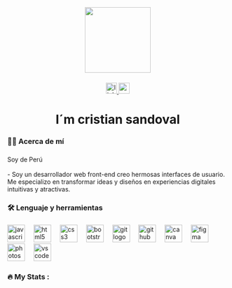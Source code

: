 <div align="center">
  <img height="150" src="https://media.licdn.com/dms/image/D4D16AQFs_7xyzWgWAg/profile-displaybackgroundimage-shrink_350_1400/0/1710966980481?e=1726704000&v=beta&t=8kTsgurSXLaWw9Ej4bHk6eHVQOsqrDkvlmbADV7o6O4"  />
</div>

###

<div align="center">
  <a href="https://www.linkedin.com/in/cristian-junior-sandoval-tineo-25ba542bb/" target="_blank">
    <img src="https://img.shields.io/static/v1?message=cristiansandoval&logo=linkedin&label=&color=0077B5&logoColor=white&labelColor=&style=for-the-badge" height="25" alt="linkedin logo"  />
  </a>
  <a href="https://www.youtube.com/@GFXDROID" target="_blank">
    <img src="https://img.shields.io/static/v1?message=gfx%20droid&logo=youtube&label=&color=FF0000&logoColor=white&labelColor=&style=for-the-badge" height="25" alt="youtube logo"  />
  </a>
</div>

###

<h1 align="center">I´m cristian sandoval</h1>

###

<h3 align="left">👩‍💻  Acerca de mí</h3>

###

<p align="left">Soy de Perú<br><br>- Soy un desarrollador web front-end creo hermosas interfaces de usuario. Me especializo en transformar ideas y diseños en experiencias digitales intuitivas y atractivas.</p>

###

<h3 align="left">🛠 Lenguaje y herramientas</h3>

###

<div align="left">
  <img src="https://cdn.jsdelivr.net/gh/devicons/devicon/icons/javascript/javascript-original.svg" height="40" alt="javascript logo"  />
  <img width="12" />
  <img src="https://cdn.jsdelivr.net/gh/devicons/devicon/icons/html5/html5-original.svg" height="40" alt="html5 logo"  />
  <img width="12" />
  <img src="https://cdn.jsdelivr.net/gh/devicons/devicon/icons/css3/css3-original.svg" height="40" alt="css3 logo"  />
  <img width="12" />
  <img src="https://cdn.jsdelivr.net/gh/devicons/devicon/icons/bootstrap/bootstrap-original.svg" height="40" alt="bootstrap logo"  />
  <img width="12" />
  <img src="https://cdn.jsdelivr.net/gh/devicons/devicon/icons/git/git-original.svg" height="40" alt="git logo"  />
  <img width="12" />
  <img src="https://cdn.jsdelivr.net/gh/devicons/devicon/icons/github/github-original.svg" height="40" alt="github logo"  />
  <img width="12" />
  <img src="https://cdn.jsdelivr.net/gh/devicons/devicon/icons/canva/canva-original.svg" height="40" alt="canva logo"  />
  <img width="12" />
  <img src="https://cdn.jsdelivr.net/gh/devicons/devicon/icons/figma/figma-original.svg" height="40" alt="figma logo"  />
  <img width="12" />
  <img src="https://cdn.jsdelivr.net/gh/devicons/devicon/icons/photoshop/photoshop-plain.svg" height="40" alt="photoshop logo"  />
  <img width="12" />
  <img src="https://cdn.jsdelivr.net/gh/devicons/devicon/icons/vscode/vscode-original.svg" height="40" alt="vscode logo"  />
</div>

###

<div align="left">
</div>

###

<h3 align="left">🔥   My Stats :</h3>

###
